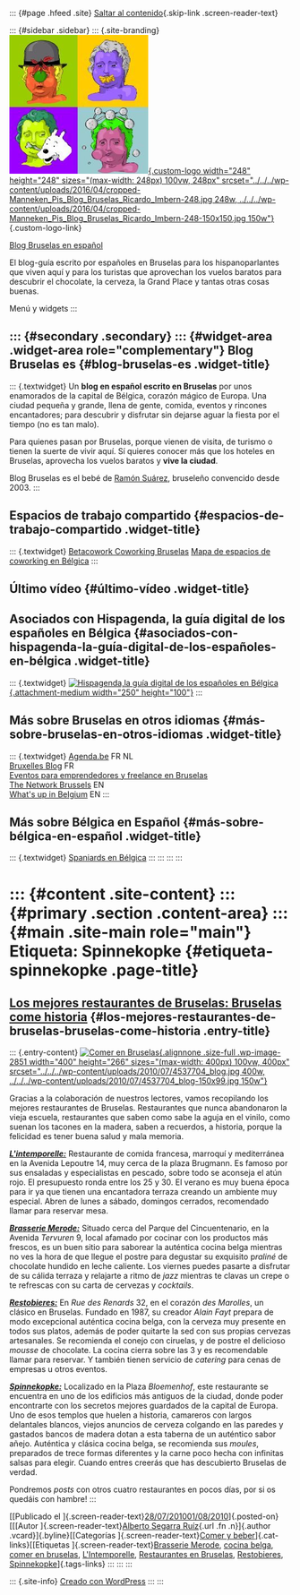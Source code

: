 ::: {#page .hfeed .site}
[Saltar al contenido](index.html#content){.skip-link
.screen-reader-text}

::: {#sidebar .sidebar}
::: {.site-branding}
[![](../../../wp-content/uploads/2016/04/cropped-Manneken_Pis_Blog_Bruselas_Ricardo_Imbern-248.jpg){.custom-logo
width="248" height="248" sizes="(max-width: 248px) 100vw, 248px"
srcset="../../../wp-content/uploads/2016/04/cropped-Manneken_Pis_Blog_Bruselas_Ricardo_Imbern-248.jpg 248w, ../../../wp-content/uploads/2016/04/cropped-Manneken_Pis_Blog_Bruselas_Ricardo_Imbern-248-150x150.jpg 150w"}](../../../index.html){.custom-logo-link}

[Blog Bruselas en español](../../../index.html)

El blog-guía escrito por españoles en Bruselas para los hispanoparlantes
que viven aquí y para los turistas que aprovechan los vuelos baratos
para descubrir el chocolate, la cerveza, la Grand Place y tantas otras
cosas buenas.

Menú y widgets
:::

::: {#secondary .secondary}
::: {#widget-area .widget-area role="complementary"}
Blog Bruselas es {#blog-bruselas-es .widget-title}
----------------

::: {.textwidget}
Un **blog en español escrito en Bruselas** por unos enamorados de la
capital de Bélgica, corazón mágico de Europa. Una ciudad pequeña y
grande, llena de gente, comida, eventos y rincones encantadores; para
descubrir y disfrutar sin dejarse aguar la fiesta por el tiempo (no es
tan malo).

Para quienes pasan por Bruselas, porque vienen de visita, de turismo o
tienen la suerte de vivir aquí. Sí quieres conocer más que los hoteles
en Bruselas, aprovecha los vuelos baratos y **vive la ciudad**.

Blog Bruselas es el bebé de [Ramón Suárez](http://www.ramonsuarez.com),
bruseleño convencido desde 2003.
:::

Espacios de trabajo compartido {#espacios-de-trabajo-compartido .widget-title}
------------------------------

::: {.textwidget}
[Betacowork Coworking Bruselas](http://www.betacowork.com) [Mapa de
espacios de coworking en Bélgica](http://coworkingbelgium.com)
:::

Último vídeo {#último-vídeo .widget-title}
------------

Asociados con Hispagenda, la guía digital de los españoles en Bélgica {#asociados-con-hispagenda-la-guía-digital-de-los-españoles-en-bélgica .widget-title}
---------------------------------------------------------------------

::: {.textwidget}
[![Hispagenda,la guía digital de los españoles en
Bélgica](../../../wp-content/uploads/2010/04/Hispagenda-250px.gif "Hispagenda, la guía digital de los españoles en Bélgica"){.attachment-medium
width="250" height="100"}](http://www.hispagenda.com)
:::

Más sobre Bruselas en otros idiomas {#más-sobre-bruselas-en-otros-idiomas .widget-title}
-----------------------------------

::: {.textwidget}
[Agenda.be](http://www.agenda.be) FR NL\
[Bruxelles Blog](http://www.bxlblog.be/) FR\
[Eventos para emprendedores y freelance en
Bruselas](http://www.betacowork.com/events/)\
[The Network
Brussels](http://groups.yahoo.com/group/TheNetworkBrussels/) EN\
[What\'s up in Belgium](http://www.whatsupin.be/) EN
:::

Más sobre Bélgica en Español {#más-sobre-bélgica-en-español .widget-title}
----------------------------

::: {.textwidget}
[Spaniards en Bélgica](http://www.spaniards.es/paises/belgica)
:::
:::
:::
:::

::: {#content .site-content}
::: {#primary .section .content-area}
::: {#main .site-main role="main"}
Etiqueta: Spinnekopke {#etiqueta-spinnekopke .page-title}
=====================

[Los mejores restaurantes de Bruselas: Bruselas come historia](../../../index.html?p=2850) {#los-mejores-restaurantes-de-bruselas-bruselas-come-historia .entry-title}
------------------------------------------------------------------------------------------

::: {.entry-content}
[![Comer en
Bruselas](../../../wp-content/uploads/2010/07/4537704_blog.jpg){.alignnone
.size-full .wp-image-2851 width="400" height="266"
sizes="(max-width: 400px) 100vw, 400px"
srcset="../../../wp-content/uploads/2010/07/4537704_blog.jpg 400w, ../../../wp-content/uploads/2010/07/4537704_blog-150x99.jpg 150w"}](http://www.resto.be/)

Gracias a la colaboración de nuestros lectores, vamos recopilando los
mejores restaurantes de Bruselas. Restaurantes que nunca abandonaron la
vieja escuela, restaurantes que saben como sabe la aguja en el vinilo,
como suenan los tacones en la madera, saben a recuerdos, a historia,
porque la felicidad es tener buena salud y mala memoria.

***[L'intemporelle:](http://www.resto.be/ware/details.jsp?businessid=5673)***
Restaurante de comida francesa, marroquí y mediterránea en la Avenida
Lepoutre 14, muy cerca de la plaza Brugmann. Es famoso por sus ensaladas
y especialistas en pescado, sobre todo se aconseja el atún rojo. El
presupuesto ronda entre los 25 y 30. El verano es muy buena época para
ir ya que tienen una encantadora terraza creando un ambiente muy
especial. Abren de lunes a sábado, domingos cerrados, recomendado llamar
para reservar mesa.

***[Brasserie
Merode:](http://www.brasseriemerode.be/doku.php/en/main/homepage)***
Situado cerca del Parque del Cincuentenario, en la Avenida *Tervuren* 9,
local afamado por cocinar con los productos más frescos, es un buen
sitio para saborear la auténtica cocina belga mientras no ves la hora de
que llegue el postre para degustar su exquisito p*raliné* de chocolate
hundido en leche caliente. Los viernes puedes pasarte a disfrutar de su
cálida terraza y relajarte a ritmo de *jazz* mientras te clavas un crepe
o te refrescas con su carta de cervezas y *cocktails*.

*[**Restobieres:**](http://www.restobieres.eu/)* En *Rue des Renards*
32, en el corazón *des Marolles*, un clásico en Bruselas. Fundado en
1987, su creador *Alain* *Fayt* prepara de modo excepcional auténtica
cocina belga, con la cerveza muy presente en todos sus platos, además de
poder quitarte la sed con sus propias cervezas artesanales. Se
recomienda el conejo con ciruelas, y de postre el delicioso *mousse* de
chocolate. La cocina cierra sobre las 3 y es recomendable llamar para
reservar. Y también tienen servicio de *catering* para cenas de empresas
u otros eventos.

***[Spinnekopke:](http://www.spinnekopke.be/)*** Localizado en la Plaza
*Bloemenhof*, este restaurante se encuentra en uno de los edificios más
antiguos de la ciudad, donde poder encontrarte con los secretos mejores
guardados de la capital de Europa. Uno de esos templos que huelen a
historia, camareros con largos delantales blancos, viejos anuncios de
cerveza colgando en las paredes y gastados bancos de madera dotan a esta
taberna de un auténtico sabor añejo. Auténtica y clásica cocina belga,
se recomienda sus *moules*, preparados de trece formas diferentes y la
carne poco hecha con infinitas salsas para elegir. Cuando entres creerás
que has descubierto Bruselas de verdad.

Pondremos *posts* con otros cuatro restaurantes en pocos días, por si os
quedáis con hambre!
:::

[[Publicado el
]{.screen-reader-text}[28/07/201001/08/2010](../../../index.html?p=2850)]{.posted-on}[[[Autor
]{.screen-reader-text}[Alberto Segarra
Ruíz](../../author/albertosegarraruiz/index.html){.url .fn .n}]{.author
.vcard}]{.byline}[[Categorías ]{.screen-reader-text}[Comer y
beber](../../category/comer-y-beber/index.html)]{.cat-links}[[Etiquetas
]{.screen-reader-text}[Brasserie
Merode](../brasserie-merode/index.html), [cocina
belga](../cocina-belga/index.html), [comer en
bruselas](../comer-en-bruselas/index.html),
[L\'Intemporelle](../lintemporelle/index.html), [Restaurantes en
Bruselas](../restaurantes-en-bruselas/index.html),
[Restobieres](../restobieres/index.html),
[Spinnekopke](index.html)]{.tags-links}
:::
:::
:::

::: {.site-info}
[Creado con WordPress](https://es.wordpress.org/)
:::
:::
